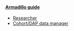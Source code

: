 #### [Armadillo guide](README.md)

- [Researcher](data_researcher.md)
- [Cohort/DAP data manager](data_cohort-data-manager.md)

